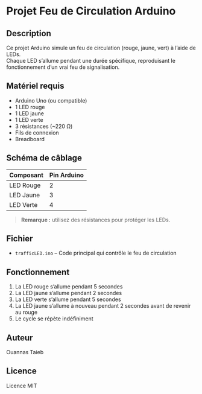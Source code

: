 # Projet Feu de Circulation Arduino

## Description
Ce projet Arduino simule un feu de circulation (rouge, jaune, vert) à l’aide de LEDs.  
Chaque LED s’allume pendant une durée spécifique, reproduisant le fonctionnement d’un vrai feu de signalisation.

## Matériel requis
- Arduino Uno (ou compatible)
- 1 LED rouge
- 1 LED jaune
- 1 LED verte
- 3 résistances (~220 Ω)
- Fils de connexion
- Breadboard

## Schéma de câblage
| Composant | Pin Arduino |
|-----------|------------|
| LED Rouge | 2          |
| LED Jaune | 3          |
| LED Verte | 4          |

> **Remarque :** utilisez des résistances pour protéger les LEDs.

## Fichier
- `trafficLED.ino` – Code principal qui contrôle le feu de circulation

## Fonctionnement
1. La LED rouge s’allume pendant 5 secondes
2. La LED jaune s’allume pendant 2 secondes
3. La LED verte s’allume pendant 5 secondes
4. La LED jaune s’allume à nouveau pendant 2 secondes avant de revenir au rouge  
5. Le cycle se répète indéfiniment

## Auteur
Ouannas Taieb

## Licence
Licence MIT
